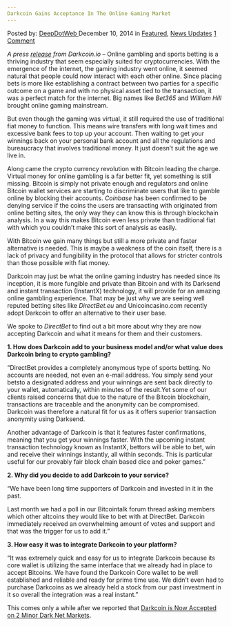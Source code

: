 ```yaml
---
Darkcoin Gains Acceptance In The Online Gaming Market
---
```

<article class="post-listing post-8582 post type-post status-publish format-standard has-post-thumbnail hentry category-deepdot-news category-news-updates tag-acceptance tag-darkcoin tag-gains tag-gaming tag-market tag-online">
    <div class="post-inner">
    <p class="post-meta">
    <span>Posted by: <a href="https://www.deepdotweb.com/author/admin/" title="">DeepDotWeb </a></span>
    <span>December 10, 2014</span>
    <span>in <a href="https://www.deepdotweb.com/category/deepdot-news/" rel="category tag">Featured</a>, <a href="https://www.deepdotweb.com/category/news-updates/" rel="category tag">News Updates</a></span>
    <span><a href="https://www.deepdotweb.com/2014/12/10/darkcoin-gains-acceptance-in-the-online-gaming-market/#comments">1 Comment</a></span>
    </p>
    <div class="clear"></div>
    <div class="entry">
    <p><em>A press <a href="https://www.darkcoin.io/news/darkcoin-gains-acceptance-in-the-online-gaming-market/" target="_blank">release</a> from Darkcoin.io</em> &#8211; Online gambling and sports betting is a thriving industry that seem especially suited for cryptocurrencies. With the emergence of the internet, the gaming industry went online, it seemed natural that people could now interact with each other online. Since placing bets is more like establishing a contract between two parties for a specific outcome on a game and with no physical asset tied to the transaction, it was a perfect match for the internet. Big names like <i>Bet365</i> and <i>William Hill </i>brought online gaming mainstream.</p>
    <p>But even though the gaming was virtual, it still required the use of traditional fiat money to function. This means wire transfers with long wait times and excessive bank fees to top up your account. Then waiting to get your winnings back on your personal bank account and all the regulations and bureaucracy that involves traditional money. It just doesn’t suit the age we live in.</p>
    <p>Along came the crypto currency revolution with Bitcoin leading the charge. Virtual money for online gambling is a far better fit, yet something is still missing. Bitcoin is simply not private enough and regulators and online Bitcoin wallet services are starting to discriminate users that like to gamble online by blocking their accounts. <i>Coinbase</i> has been confirmed to be denying service if the coins the users are transacting with originated from online betting sites, the only way they can know this is through blockchain analysis. In a way this makes Bitcoin even less private than traditional fiat with which you couldn&#8217;t make this sort of analysis as easily.</p>
    <p>With Bitcoin we gain many things but still a more private and faster alternative is needed. This is maybe a weakness of the coin itself, there is a lack of privacy and fungibility in the protocol that allows for stricter controls than those possible with fiat money.</p>
    <p>Darkcoin may just be what the online gaming industry has needed since its inception, it is more fungible and private than Bitcoin and with its Darksend and instant transaction (InstantX) technology, it will provide for an amazing online gambling experience. That may be just why we are seeing well reputed betting sites like <i>DirectBet.eu</i> and Unicoincasino.com recently adopt Darkcoin to offer an alternative to their user base.</p>
    <p>We spoke to <i>DirectBet</i> to find out a bit more about why they are now accepting Darkcoin and what it means for them and their customers.</p>
    <p><b>1. How does Darkcoin add to your business model and/or what value does</b> <b>Darkcoin bring to crypto gambling?</b></p>
    <p>“DirectBet provides a completely anonymous type of sports betting. No accounts are needed, not even an e-mail address. You simply send your betsto a designated address and your winnings are sent back directly to your wallet, automatically, within minutes of the result.Yet some of our clients raised concerns that due to the nature of the Bitcoin blockchain, transactions are traceable and the anonymity can be compromised.<br />
    Darkcoin was therefore a natural fit for us as it offers superior transaction anonymity using Darksend.</p>
    <p>Another advantage of Darkcoin is that it features faster confirmations, meaning that you get your winnings faster. With the upcoming instant transaction technology known as InstantX, bettors will be able to bet, win and receive their winnings instantly, all within seconds. This is particular useful for our provably fair block chain based dice and poker games.”</p>
    <p><b>2. Why did you decide to add Darkcoin to your service?</b></p>
    <p>“We have been long time supporters of Darkcoin and invested in it in the past.</p>
    <p>Last month we had a poll in our Bitcointalk forum thread asking members which other altcoins they would like to bet with at DirectBet. Darkcoin immediately received an overwhelming amount of votes and support and that was the trigger for us to add it.”</p>
    <p><b>3. How easy it was to integrate Darkcoin to your platform?</b></p>
    <p>“It was extremely quick and easy for us to integrate Darkcoin because its core wallet is utilizing the same interface that we already had in place to accept Bitcoins. We have found the Darkcoin Core wallet to be well established and reliable and ready for prime time use. We didn&#8217;t even had to purchase Darkcoins as we already held a stock from our past investment in it so overall the integration was a real instant.”</p>
    <p>This comes only a while after we reported that <a title="Permalink to Darkcoin Now Accepted on Minor Dark Net Markets" href="http://www.deepdotweb.com/2014/10/21/darkcoin-bow-accepted-minor-dark-net-marketplaces/" rel="bookmark">Darkcoin is Now Accepted on 2 Minor Dark Net Markets</a>.</p>
    </div>
    <span style="display:none"><a href="https://www.deepdotweb.com/tag/acceptance/" rel="tag">acceptance</a> <a href="https://www.deepdotweb.com/tag/darkcoin/" rel="tag">darkcoin</a> <a href="https://www.deepdotweb.com/tag/gains/" rel="tag">gains</a> <a href="https://www.deepdotweb.com/tag/gaming/" rel="tag">gaming</a> <a href="https://www.deepdotweb.com/tag/market/" rel="tag">market</a> <a href="https://www.deepdotweb.com/tag/online/" rel="tag">online</a></span> <span style="display:none" class="updated">2014-12-10</span>
    <div style="display:none" class="vcard author" itemprop="author" itemscope itemtype="http://schema.org/Person"><strong class="fn" itemprop="name"><a href="https://www.deepdotweb.com/author/admin/" title="Posts by DeepDotWeb" rel="author">DeepDotWeb</a></strong></div>
    </div>
</article>

